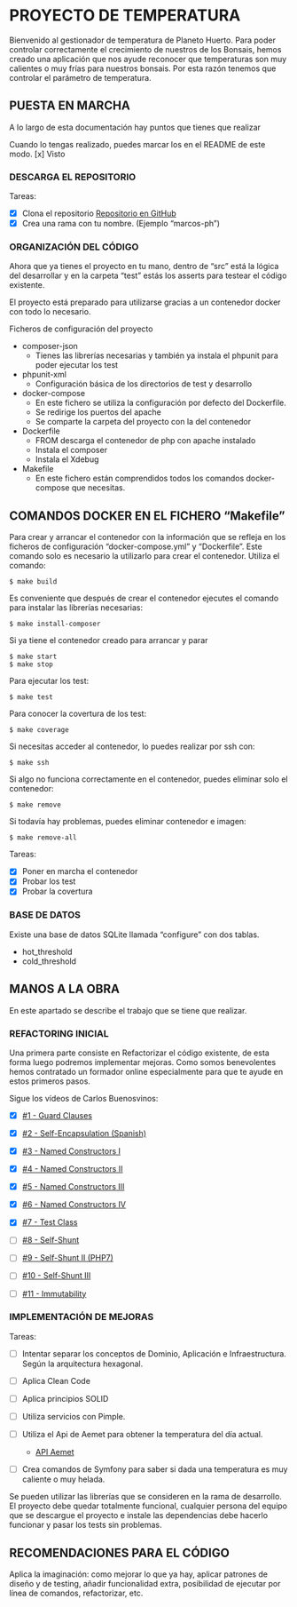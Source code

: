 # PROYECTO DE TEMPERATURA
Bienvenido al gestionador de temperatura de Planeto Huerto. 
Para poder controlar correctamente el crecimiento de nuestros de los Bonsais, hemos creado una aplicación que nos ayude reconocer que temperaturas son  muy calientes o muy frías para nuestros bonsais. Por esta razón tenemos que controlar el parámetro de temperatura. 


## PUESTA EN MARCHA
A lo largo de esta documentación hay puntos que tienes que realizar

Cuando lo tengas realizado, puedes marcar los en el README de este modo.
[x] Visto


### DESCARGA EL REPOSITORIO

Tareas:
- [x] Clona el repositorio [Repositorio en GitHub](https://github.com/planetahuerto/rigortalks)
- [x] Crea una rama con tu nombre. (Ejemplo “marcos-ph”)

### ORGANIZACIÓN DEL CÓDIGO
Ahora que ya tienes el proyecto en tu mano, dentro de “src” está la lógica del desarrollar y 
en la carpeta “test” estás los asserts para testear el código existente.

El proyecto está preparado para utilizarse gracias a un contenedor docker con todo lo necesario.

Ficheros de configuración del proyecto
- composer-json
    - Tienes las librerías necesarias y también ya instala el phpunit para poder ejecutar los test
- phpunit-xml
    - Configuración básica de los directorios de test y desarrollo
- docker-compose
    - En este fichero se utiliza la configuración por defecto del Dockerfile.
    - Se redirige los puertos del apache
    - Se comparte la carpeta del proyecto con la del contenedor
- Dockerfile
    - FROM descarga el contenedor de php con apache instalado
    - Instala el composer
    - Instala el Xdebug
- Makefile
    - En este fichero están comprendidos todos los comandos docker-compose que necesitas.

## COMANDOS DOCKER EN EL FICHERO “Makefile”

Para crear y arrancar el contenedor con la información que se refleja en los ficheros de configuración “docker-compose.yml” y “Dockerfile”. Este comando solo es necesario la utilizarlo para crear el contenedor. Utiliza el comando:

    $ make build

Es conveniente que después de crear el contenedor ejecutes el comando para instalar las librerías necesarias:

	$ make install-composer

Si ya tiene el contenedor creado para arrancar y parar

    $ make start
    $ make stop

Para ejecutar los test:

    $ make test

Para conocer la covertura de los test:

	$ make coverage

Si necesitas acceder al contenedor, lo puedes realizar por ssh con:
	
	$ make ssh

Si algo no funciona correctamente en el contenedor, puedes eliminar solo el contenedor:

	$ make remove

Si todavía hay problemas, puedes eliminar contenedor e imagen:

	$ make remove-all

Tareas:

- [x] Poner en marcha el contenedor
- [x] Probar los test
- [x] Probar la covertura 

### BASE DE DATOS
Existe una base de datos SQLite llamada “configure” con dos tablas. 
- hot_threshold
- cold_threshold

## MANOS A LA OBRA

En este apartado se describe el trabajo que se tiene que realizar.


### REFACTORING INICIAL
Una primera parte consiste en Refactorizar el código existente, de esta forma luego podremos implementar mejoras. 
Como somos benevolentes hemos contratado un formador online especialmente para que te ayude en estos primeros pasos.

Sigue los vídeos de Carlos Buenosvinos:

- [x] [#1 - Guard Clauses](https://youtu.be/Ttk9fDGwjrY)
- [x] [#2 - Self-Encapsulation (Spanish)](https://youtu.be/4PVUiMOVl5w)
- [x] [#3 - Named Constructors I](https://youtu.be/LjEG7AR-MOg)
- [x] [#4 - Named Constructors II](https://youtu.be/RE3cAEFSsDc)
- [x] [#5 - Named Constructors III](https://youtu.be/w2CfVDtQGc0)
- [x] [#6 - Named Constructors IV ](https://youtu.be/210Ed5PeK4g)
- [x] [#7 - Test Class](https://youtu.be/8UFAyC173JU)
- [ ] [#8 - Self-Shunt ](https://youtu.be/Ds-Iop1zB24)
- [ ] [#9 - Self-Shunt II (PHP7)](https://youtu.be/gpUDgEVw9tM)
- [ ] [#10 - Self-Shunt III](https://youtu.be/e35igS90MkI)
- [ ] [#11 - Immutability ](https://youtu.be/577bfQMI5GY)


### IMPLEMENTACIÓN DE MEJORAS
Tareas:
- [ ] Intentar separar los conceptos de Dominio, Aplicación e Infraestructura. Según la arquitectura hexagonal.
- [ ] Aplica Clean Code
- [ ] Aplica principios SOLID
- [ ] Utiliza servicios con Pimple.
- [ ] Utiliza el Api de Aemet para obtener la temperatura del día actual. 
    - [API Aemet ](https://opendata.aemet.es/centrodedescargas/inicio)
- [ ] Crea comandos de Symfony para saber si dada una temperatura es muy caliente o muy helada.


Se pueden utilizar las librerías que se consideren en la rama de desarrollo.
El proyecto debe quedar totalmente funcional, cualquier persona del equipo que se descargue el proyecto e instale las dependencias debe hacerlo funcionar y pasar los tests sin problemas.

## RECOMENDACIONES PARA EL CÓDIGO
Aplica la imaginación: como mejorar lo que ya hay, aplicar patrones de diseño y de testing, añadir funcionalidad extra, posibilidad de ejecutar por línea de comandos, refactorizar, etc.
	




